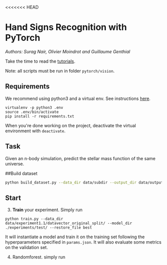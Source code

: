 <<<<<<< HEAD
# Hand Signs Recognition with PyTorch

*Authors: Surag Nair, Olivier Moindrot and Guillaume Genthial*

Take the time to read the [tutorials](https://cs230-stanford.github.io/project-starter-code.html).

Note: all scripts must be run in folder `pytorch/vision`.

## Requirements

We recommend using python3 and a virtual env. See instructions [here](https://cs230-stanford.github.io/project-starter-code.html).

```
virtualenv -p python3 .env
source .env/bin/activate
pip install -r requirements.txt
```

When you're done working on the project, deactivate the virtual environment with `deactivate`.

## Task

Given an n-body simulation, predict the stellar mass function of the same universe.

##Build dataset
```bash
python build_dataset.py --data_dir data/subdir --output_dir data/output
```

## Start 

3. __Train__ your experiment. Simply run
```
python train.py --data_dir data/experiment1.1/datavector_original_split/ --model_dir ./experiments/test/ --restore_file best
```
It will instantiate a model and train it on the training set following the hyperparameters specified in `params.json`. It will also evaluate some metrics on the validation set.

4. Randomforest. simply run
